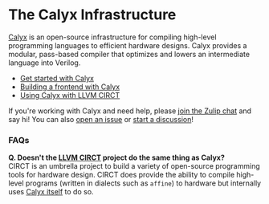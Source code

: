# The Calyx Infrastructure

[Calyx][] is an open-source infrastructure for compiling high-level programming languages to efficient hardware designs. Calyx provides a modular, pass-based compiler that optimizes and lowers an intermediate language into Verilog.

- [Get started with Calyx][docs]
- [Building a frontend with Calyx][frontend]
- [Using Calyx with LLVM CIRCT][circt-use]

If you're working with Calyx and need help, please [join the Zulip chat][zulip] and say hi! You can also [open an issue][issue] or [start a discussion][disc]!

### FAQs

**Q. Doesn't the [LLVM CIRCT][circt] project do the same thing as Calyx?**<br/>
CIRCT is an umbrella project to build a variety of open-source programming tools for hardware design. CIRCT does provide the ability to compile high-level programs (written in dialects such as `affine`) to hardware but internally uses [Calyx itself][calyx-dialect] to do so.

[circt]: https://circt.llvm.org
[calyx-dialect]: https://circt.llvm.org/docs/Dialects/Calyx/
[docs]: https://docs.calyxir.org/
[frontend]: https://docs.calyxir.org/builder/calyx-py.html
[calyx]: https://calyxir.org
[circt-use]: https://docs.calyxir.org/fud/circt.html
[issue]: https://github.com/calyxir/calyx/issues
[disc]: https://github.com/calyxir/calyx/discussions
[zulip]: https://calyx.zulipchat.com/
